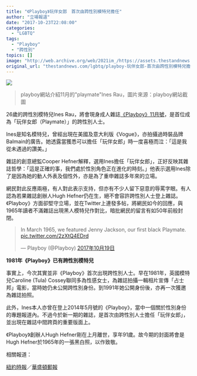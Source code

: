 ```yaml
---
title: "《Playboy》玩伴女郎　首次由跨性別模特兒擔任"
author: "立場報道"
date: "2017-10-23T22:08:00"
categories:
  - "LGBTQ"
tags:
  - "Playboy"
  - "跨性別"
topics: []
image: "http://web.archive.org/web/2021im_/https://assets.thestandnews.com/media/photos/playboy_5qQSM.png"
original_url: "thestandnews.com/lgbtq/playboy-玩伴女郎-首次由跨性別模特兒擔任"
---
```

![](http://web.archive.org/web/2021im_/https://assets.thestandnews.com/media/photos/playboy_5qQSM.png)
> playboy網站介紹11月的"playmate"Ines Rau，圖片來源：playboy網站截圖

26歲的跨性別模特兒Ines Rau，將會現身成人雜誌[《Playboy》11月號](http://web.archive.org/web/20211229095727/http://www.playboy.com/articles/playmate-ines-rau-data-sheet?utm_source=Facebook&utm_medium=Social&utm_campaign=Native&utm_content=bunnies)，是首位成為「玩伴女郎（Playmate）」的跨性別人士。

Ines是知名模特兒，曾經出現在美國及意大利版《Vogue》，亦拍攝過時裝品牌Balmain的廣告。她透露當獲悉可以擔任「玩伴女郎」時一度喜極而泣：「這是我從未遇過的讚美。」

雜誌的創意總監Cooper Hefner解釋，選用Ines擔任「玩伴女郎」，正好反映其雜誌哲學：「這是正確的事，我們處於性別角色正在進化的時刻。」他表示選用Ines除了是因為她的動人外表及個性外，亦是為了重申雜誌多年來的立場。

網民對此反應兩極，有人對此表示支持，但亦有不少人留下惡意的辱罵字眼。有人認為若果雜誌創辦人Hugh Hefner仍在生，絕不會容許跨性別人士登上雜誌。《Playboy》方面卻堅守立場，並在Twitter上連發多帖，將網民如今的回應，與1965年讀者不滿雜誌出現黑人模特兒作對比，暗批網民的留言有如50年前般封閉。

> In March 1965, we featured Jenny Jackson, our first black Playmate. [pic.twitter.com/2zXtQ4EDrd](http://web.archive.org/web/20211229095727/https://t.co/2zXtQ4EDrd)
> 
> — Playboy (@Playboy) [2017年10月19日](http://web.archive.org/web/20211229095727/https://twitter.com/Playboy/status/921155223745306624?ref_src=twsrc%5Etfw)

**1981年《Playboy》已有跨性別模特兒**

事實上，今次其實並非《Playboy》首次出現跨性別人士。早在1981年，英國模特兒Caroline (Tula) Cossey聯同多為性感女士，為雜誌拍攝一輯相片宣傳「占士邦」電影，當時她仍未公開跨性別身份。到1991年她公開身份後，亦再一次獲邀為雜誌拍照。

此外，Ines本人亦曾在登上2014年5月號的《Playboy》，當中一個關於性別身份的專題報道內。不過今於新一期的雜誌，是首次由跨性別人士擔任「玩伴女郎」，並出現在雜誌中間跨頁的重要版面上。

《Playboy》創辦人Hugh Hefner剛在上月離世，享年91歲。故今期的封面將會是Hugh Hefner於1965年的一張黑白照，以作致敬。

相關報道：

[紐約時報](http://web.archive.org/web/20211229095727/https://www.nytimes.com/2017/10/19/arts/playboy-playmate-transgender.html)／[華盛頓郵報](http://web.archive.org/web/20211229095727/https://www.washingtonpost.com/news/arts-and-entertainment/wp/2017/10/21/ines-rau-named-playboys-first-transgender-playmate/?sw_bypass=true&utm_term=.b430466e90a9)
